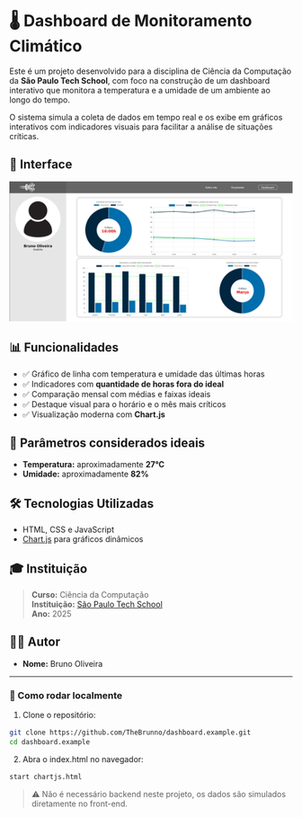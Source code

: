 # 🌡️ Dashboard de Monitoramento Climático

Este é um projeto desenvolvido para a disciplina de Ciência da Computação da **São Paulo Tech School**, com foco na construção de um dashboard interativo que monitora a temperatura e a umidade de um ambiente ao longo do tempo.  

O sistema simula a coleta de dados em tempo real e os exibe em gráficos interativos com indicadores visuais para facilitar a análise de situações críticas.

## 📸 Interface

![Dashboard Screenshot](./images/readme_image.png)

## 📊 Funcionalidades

- ✅ Gráfico de linha com temperatura e umidade das últimas horas
- ✅ Indicadores com **quantidade de horas fora do ideal**
- ✅ Comparação mensal com médias e faixas ideais
- ✅ Destaque visual para o horário e o mês mais críticos
- ✅ Visualização moderna com **Chart.js**

## 📐 Parâmetros considerados ideais

- **Temperatura:** aproximadamente **27°C**
- **Umidade:** aproximadamente **82%**

## 🛠️ Tecnologias Utilizadas

- HTML, CSS e JavaScript
- [Chart.js](https://www.chartjs.org/) para gráficos dinâmicos

## 🎓 Instituição

> **Curso:** Ciência da Computação  
> **Instituição:** [São Paulo Tech School](https://saopaulotech.school)  
> **Ano:** 2025

## 👨‍💻 Autor

- **Nome:** Bruno Oliveira  

---

### 📁 Como rodar localmente

1. Clone o repositório:

```bash
git clone https://github.com/TheBrunno/dashboard.example.git
cd dashboard.example
```
2. Abra o index.html no navegador:

```bash
start chartjs.html
```
> ⚠️ Não é necessário backend neste projeto, os dados são simulados diretamente no front-end.
